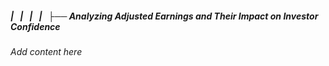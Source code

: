 ##### |   |   |   |   ├── Analyzing Adjusted Earnings and Their Impact on Investor Confidence

*Add content here*